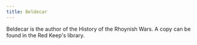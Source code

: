 ```yaml
---
title: Beldecar
---
```


Beldecar is the author of the History of the Rhoynish Wars. A copy can be found in the Red Keep's library.


